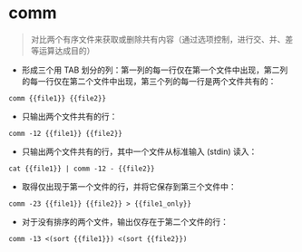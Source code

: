# comm

> 对比两个有序文件来获取或删除共有内容（通过选项控制，进行交、并、差等运算达成目的）

- 形成三个用 TAB 划分的列：第一列的每一行仅在第一个文件中出现，第二列的每一行仅在第二个文件中出现，第三个列的每一行是两个文件共有的：

`comm {{file1}} {{file2}}`

- 只输出两个文件共有的行：

`comm -12 {{file1}} {{file2}}`

- 只输出两个文件共有的行，其中一个文件从标准输入 (stdin) 读入：

`cat {{file1}} | comm -12 - {{file2}}`

- 取得仅出现于第一个文件的行，并将它保存到第三个文件中：

`comm -23 {{file1}} {{file2}} > {{file1_only}}`

- 对于没有排序的两个文件，输出仅存在于第二个文件的行：

`comm -13 <(sort {{file1}}) <(sort {{file2}})`

[#]: contributors: ([󠀀]，[毕玮])